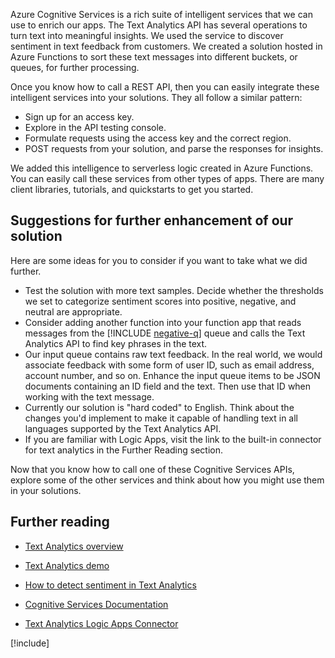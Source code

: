 Azure Cognitive Services is a rich suite of intelligent services that we can use to enrich our apps. The Text Analytics API has several operations to turn text into meaningful insights. We used the service to discover sentiment in text feedback from customers. We created a solution hosted in Azure Functions to sort these text messages into different buckets, or queues, for further processing.

Once you know how to call a REST API, then you can easily integrate these intelligent services into your solutions. They all follow a similar pattern:

- Sign up for an access key.
- Explore in the API testing console.
- Formulate requests using the access key and the correct region.
- POST requests from your solution, and parse the responses for insights.

We added this intelligence to serverless logic created in Azure Functions. You can easily call these services from other types of apps. There are many client libraries, tutorials, and quickstarts to get you started.

## Suggestions for further enhancement of our solution

Here are some ideas for you to consider if you want to take what we did further.

- Test the solution with more text samples. Decide whether the thresholds we set to categorize sentiment scores into positive, negative, and neutral are appropriate.
- Consider adding another function into your function app that reads messages from the [!INCLUDE [negative-q](./q-name-negative.md)] queue and calls the Text Analytics API to find key phrases in the text.
- Our input queue contains raw text feedback. In the real world, we would associate feedback with some form of user ID, such as email address, account number, and so on. Enhance the input queue items to be JSON documents containing an ID field and the text. Then use that ID when working with the text message.
- Currently our solution is "hard coded" to English. Think about the changes you'd implement to make it capable of handling text in all languages supported by the Text Analytics API.
- If you are familiar with Logic Apps, visit the link to the built-in connector for text analytics in the Further Reading section.

Now that you know how to call one of these Cognitive Services APIs, explore some of the other services and think about how you might use them in your solutions.

## Further reading

- [Text Analytics overview](/azure/cognitive-services/text-analytics/overview)
- [Text Analytics demo](https://azure.microsoft.com/services/cognitive-services/text-analytics/)
- [How to detect sentiment in Text Analytics](/azure/cognitive-services/text-analytics/how-tos/text-analytics-how-to-sentiment-analysis)
- [Cognitive Services Documentation](/azure/cognitive-services/)

- [Text Analytics Logic Apps Connector](/connectors/cognitiveservicestextanalytics/)

[!include[](../../../includes/azure-sandbox-cleanup.md)]